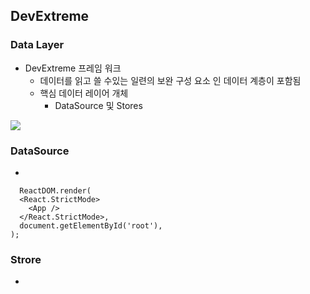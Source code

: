 ## DevExtreme

### Data Layer
- DevExtreme 프레임 워크
  - 데이터를 읽고 쓸 수있는 일련의 보완 구성 요소 인 데이터 계층이 포함됨
  - 핵심 데이터 레이어 개체
    - DataSource 및 Stores
   
![](https://js.devexpress.com/Content/images/doc/20_2/PhoneJS/scheme-data-layer.png)

### DataSource
- 

```react
  ReactDOM.render(
  <React.StrictMode>
    <App />
  </React.StrictMode>,
  document.getElementById('root'),
);
```

### Strore
- 
